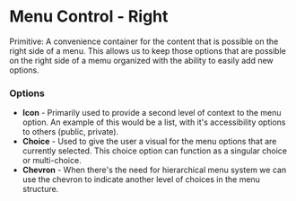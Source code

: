 # Menu Control - Right

Primitive: A convenience container for the content that is possible on the right side of a menu. This allows us to keep those options that are possible on the right side of a memu organized with the ability to easily add new options.

### Options

- **Icon** - Primarily used to provide a second level of context to the menu option.  An example of this would be a list, with it's accessibility options to others (public, private).
- **Choice** - Used to give the user a visual for the menu options that are currently selected.  This choice option can function as a singular choice or multi-choice.
- **Chevron** - When there's the need for hierarchical menu system we can use the chevron to indicate another level of choices in the menu structure.